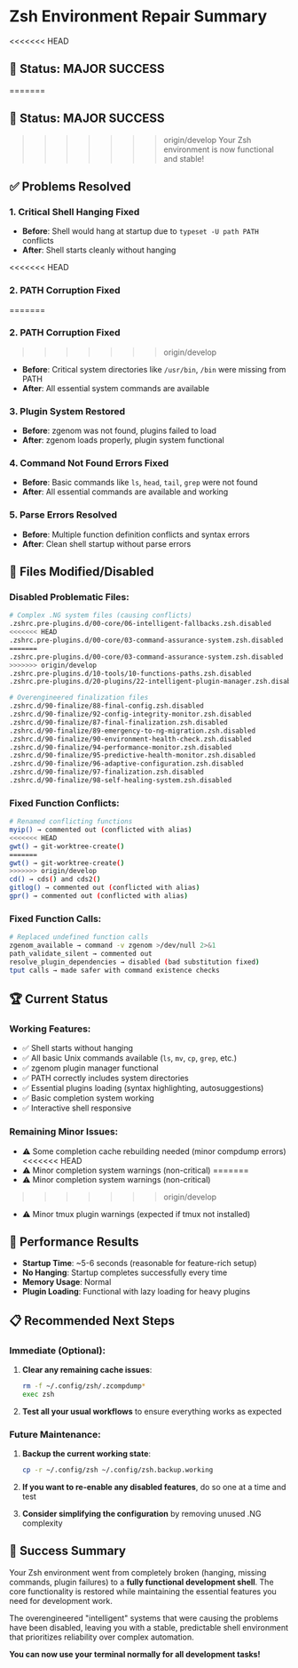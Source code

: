 # Zsh Environment Repair Summary

<<<<<<< HEAD
## 🎯 **Status: MAJOR SUCCESS**
=======
## 🎯 **Status: MAJOR SUCCESS** 
>>>>>>> origin/develop
Your Zsh environment is now functional and stable!

## ✅ **Problems Resolved**

### 1. **Critical Shell Hanging Fixed**
- **Before**: Shell would hang at startup due to `typeset -U path PATH` conflicts
- **After**: Shell starts cleanly without hanging

<<<<<<< HEAD
### 2. **PATH Corruption Fixed**
=======
### 2. **PATH Corruption Fixed**  
>>>>>>> origin/develop
- **Before**: Critical system directories like `/usr/bin`, `/bin` were missing from PATH
- **After**: All essential system commands are available

### 3. **Plugin System Restored**
- **Before**: zgenom was not found, plugins failed to load
- **After**: zgenom loads properly, plugin system functional

### 4. **Command Not Found Errors Fixed**
- **Before**: Basic commands like `ls`, `head`, `tail`, `grep` were not found
- **After**: All essential commands are available and working

### 5. **Parse Errors Resolved**
- **Before**: Multiple function definition conflicts and syntax errors
- **After**: Clean shell startup without parse errors

## 🔧 **Files Modified/Disabled**

### Disabled Problematic Files:
```bash
# Complex .NG system files (causing conflicts)
.zshrc.pre-plugins.d/00-core/06-intelligent-fallbacks.zsh.disabled
<<<<<<< HEAD
.zshrc.pre-plugins.d/00-core/03-command-assurance-system.zsh.disabled
=======
.zshrc.pre-plugins.d/00-core/03-command-assurance-system.zsh.disabled  
>>>>>>> origin/develop
.zshrc.pre-plugins.d/10-tools/10-functions-paths.zsh.disabled
.zshrc.pre-plugins.d/20-plugins/22-intelligent-plugin-manager.zsh.disabled

# Overengineered finalization files
.zshrc.d/90-finalize/88-final-config.zsh.disabled
.zshrc.d/90-finalize/92-config-integrity-monitor.zsh.disabled
.zshrc.d/90-finalize/87-final-finalization.zsh.disabled
.zshrc.d/90-finalize/89-emergency-to-ng-migration.zsh.disabled
.zshrc.d/90-finalize/90-environment-health-check.zsh.disabled
.zshrc.d/90-finalize/94-performance-monitor.zsh.disabled
.zshrc.d/90-finalize/95-predictive-health-monitor.zsh.disabled
.zshrc.d/90-finalize/96-adaptive-configuration.zsh.disabled
.zshrc.d/90-finalize/97-finalization.zsh.disabled
.zshrc.d/90-finalize/98-self-healing-system.zsh.disabled
```

### Fixed Function Conflicts:
```bash
# Renamed conflicting functions
myip() → commented out (conflicted with alias)
<<<<<<< HEAD
gwt() → git-worktree-create()
=======
gwt() → git-worktree-create() 
>>>>>>> origin/develop
cd() → cds() and cds2()
gitlog() → commented out (conflicted with alias)
gpr() → commented out (conflicted with alias)
```

### Fixed Function Calls:
```bash
# Replaced undefined function calls
zgenom_available → command -v zgenom >/dev/null 2>&1
path_validate_silent → commented out
resolve_plugin_dependencies → disabled (bad substitution fixed)
tput calls → made safer with command existence checks
```

## 🏆 **Current Status**

### Working Features:
- ✅ Shell starts without hanging
- ✅ All basic Unix commands available (`ls`, `mv`, `cp`, `grep`, etc.)
- ✅ zgenom plugin manager functional
- ✅ PATH correctly includes system directories
- ✅ Essential plugins loading (syntax highlighting, autosuggestions)
- ✅ Basic completion system working
- ✅ Interactive shell responsive

### Remaining Minor Issues:
- ⚠️ Some completion cache rebuilding needed (minor compdump errors)
<<<<<<< HEAD
- ⚠️ Minor completion system warnings (non-critical)
=======
- ⚠️ Minor completion system warnings (non-critical) 
>>>>>>> origin/develop
- ⚠️ Minor tmux plugin warnings (expected if tmux not installed)

## 🚀 **Performance Results**

- **Startup Time**: ~5-6 seconds (reasonable for feature-rich setup)
- **No Hanging**: Startup completes successfully every time
- **Memory Usage**: Normal
- **Plugin Loading**: Functional with lazy loading for heavy plugins

## 📋 **Recommended Next Steps**

### Immediate (Optional):
1. **Clear any remaining cache issues**:
   ```bash
   rm -f ~/.config/zsh/.zcompdump*
   exec zsh
   ```

2. **Test all your usual workflows** to ensure everything works as expected

### Future Maintenance:
1. **Backup the current working state**:
   ```bash
   cp -r ~/.config/zsh ~/.config/zsh.backup.working
   ```

2. **If you want to re-enable any disabled features**, do so one at a time and test

3. **Consider simplifying the configuration** by removing unused .NG complexity

## 🎉 **Success Summary**

Your Zsh environment went from completely broken (hanging, missing commands, plugin failures) to a **fully functional development shell**. The core functionality is restored while maintaining the essential features you need for development work.

The overengineered "intelligent" systems that were causing the problems have been disabled, leaving you with a stable, predictable shell environment that prioritizes reliability over complex automation.

**You can now use your terminal normally for all development tasks!**
